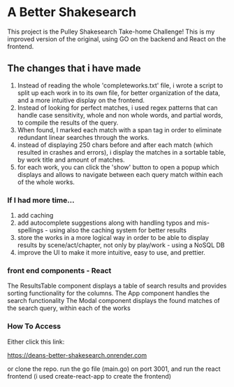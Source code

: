 # A Better Shakesearch

This project is the Pulley Shakesearch Take-home Challenge!
This is my improved version of the original, using GO on the backend and React on the frontend.

## The changes that i have made

1. Instead of reading the whole 'completeworks.txt' file, i wrote a script to split up each work in to its own file, for better organization of the data, and a more intuitive display on the frontend.
2. Instead of looking for perfect matches, i used regex patterns that can handle case sensitivity, whole and non whole words, and partial words, to compile the results of the query.
3. When found, I marked each match with a span tag in order to eliminate redundant linear searches through the works.
4. instead of displaying 250 chars before and after each match (which resulted in crashes and errors), i display the matches in a sortable table, by work title and amount of matches.
5. for each work, you can click the 'show' button to open a popup which displays and allows to navigate between each query match within each of the whole works.


### If I had more time...

1. add caching
2. add autocomplete suggestions along with handling typos and mis-spellings - using also the caching system for better results
3. store the works in a more logical way in order to be able to display results by scene/act/chapter, not only by play/work - using a NoSQL DB
4. improve the UI to make it more intuitive, easy to use, and prettier.


### front end components - React

The ResultsTable component displays a table of search results and provides sorting functionality for the columns.
The App component handles the search functionality
The Modal component displays the found matches of the search query, within each of the works

### How To Access

Either click this link:

https://deans-better-shakesearch.onrender.com

or clone the repo. run the go file (main.go) on port 3001, and run the react frontend (i used create-react-app to create the frontend)



